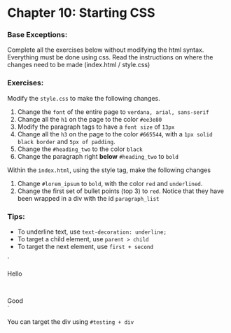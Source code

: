 # Chapter 10: Starting CSS

### Base Exceptions:
Complete all the exercises below without modifying the html syntax. Everything must be
done using css. Read the instructions on where the changes need to be made (index.html / style.css)

### Exercises:

Modify the `style.css` to make the following changes.

1. Change the `font` of the entire page to `verdana, arial, sans-serif`
2. Change all the `h1` on the page to the color `#ee3e80`
3. Modify the paragraph tags to have a `font size` of `13px`
4. Change all the `h3` on the page to the color `#665544`, 
   with a `1px solid black border` and `5px of padding`.
5. Change the `#heading_two` to the color `black`
6. Change the paragraph right <b>below</b> `#heading_two` to `bold`

Within the `index.html`, using the style tag, make the following changes 

1. Change `#lorem_ipsum` to `bold`, with the color `red` and `underlined`. 
2. Change the first set of bullet points (top 3) to `red`. Notice that they have
   been wrapped in a div with the id `paragraph_list`

### Tips:

* To underline text, use `text-decoration: underline;`
* To target a child element, use `parent > child`
* To target the next element, use `first + second`

`<p id='testing'>Hello</p><br />
 <div>Good</div>
`

You can target the div using `#testing + div`